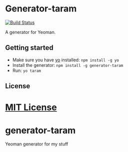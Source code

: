 # Generator-taram
[![Build Status](https://secure.travis-ci.org/tara-marchand/generator-taram.png?branch=master)](https://travis-ci.org/tara-marchand/generator-taram)

A generator for Yeoman.

## Getting started
- Make sure you have [yo](https://github.com/yeoman/yo) installed:
    `npm install -g yo`
- Install the generator: `npm install -g generator-taram`
- Run: `yo taram`

## License
[MIT License](http://en.wikipedia.org/wiki/MIT_License)
=======
generator-taram
===============

Yeoman generator for my stuff

